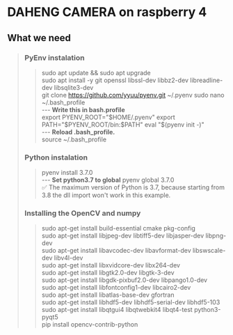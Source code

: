 # DAHENG CAMERA on raspberry 4
## **What we need**
>### PyEnv instalation
> >  sudo apt update && sudo apt upgrade    
> >  sudo apt install -y git openssl libssl-dev libbz2-dev libreadline-dev libsqlite3-dev    
> >  git clone https://github.com/yyuu/pyenv.git ~/.pyenv
> >  sudo nano ~/.bash_profile    
> > --- **Write this in bash.profile**    
> >  export PYENV_ROOT="$HOME/.pyenv"    
export PATH="$PYENV_ROOT/bin:$PATH"    
eval "$(pyenv init -)"    
> > --- **Reload .bash_profile.**    
> > source ~/.bash_profile    
>### Python instalation    
> > pyenv install 3.7.0    
> > --- **Set python3.7 to global** 
> > pyenv global 3.7.0      
> > :white_check_mark: The maximum version of Python is 3.7, because starting from 3.8 the dll import won't work in this example.    
>### Installing the OpenCV and numpy    
> > sudo apt-get install build-essential cmake pkg-config    
> > sudo apt-get install libjpeg-dev libtiff5-dev libjasper-dev libpng-dev    
> > sudo apt-get install libavcodec-dev libavformat-dev libswscale-dev libv4l-dev    
> > sudo apt-get install libxvidcore-dev libx264-dev    
> > sudo apt-get install libgtk2.0-dev libgtk-3-dev    
> > sudo apt-get install libgdk-pixbuf2.0-dev libpango1.0-dev    
> > sudo apt-get install libfontconfig1-dev libcairo2-dev    
> > sudo apt-get install libatlas-base-dev gfortran    
> > sudo apt-get install libhdf5-dev libhdf5-serial-dev libhdf5-103    
> > sudo apt-get install libqtgui4 libqtwebkit4 libqt4-test python3-pyqt5    
> > pip install opencv-contrib-python    
> > 
